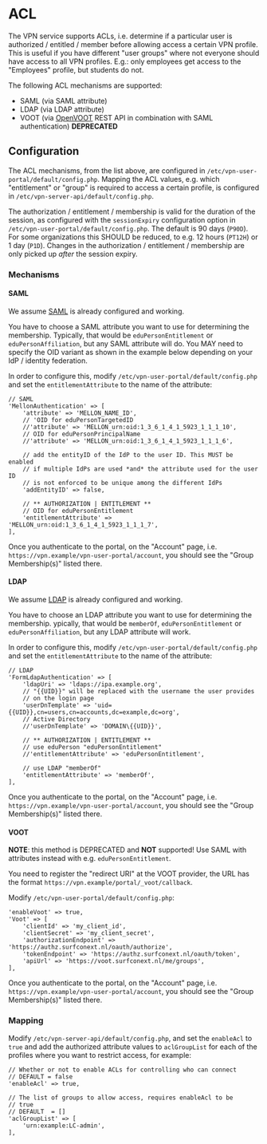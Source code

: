 # ACL

The VPN service supports ACLs, i.e. determine if a particular user is 
authorized / entitled / member before allowing access a certain VPN profile. 
This is useful if you have different "user groups" where not everyone should 
have access to all VPN profiles. E.g.: only employees get access to the 
"Employees" profile, but students do not.

The following ACL mechanisms are supported:

- SAML (via SAML attribute)
- LDAP (via LDAP attribute)
- VOOT (via [OpenVOOT](https://openvoot.org/) REST API in combination with
  SAML authentication) **DEPRECATED**

## Configuration

The ACL mechanisms, from the list above, are configured in 
`/etc/vpn-user-portal/default/config.php`. Mapping the ACL values, e.g. which 
"entitlement" or "group" is required to access a certain profile, is configured 
in `/etc/vpn-server-api/default/config.php`.

The authorization / entitlement / membership is valid for the duration of the
session, as configured with the `sessionExpiry` configuration option in 
`/etc/vpn-user-portal/default/config.php`. The default is 90 days (`P90D`). For 
some organizations this SHOULD be reduced, to e.g. 12 hours (`PT12H`) or 1 day 
(`P1D`). Changes in the authorization / entitlement / membership are only 
picked up *after* the session expiry.

### Mechanisms 

#### SAML 

We assume [SAML](SAML.md) is already configured and working.

You have to choose a SAML attribute you want to use for determining the 
membership. Typically, that would be `eduPersonEntitlement` or 
`eduPersonAffiliation`, but any SAML attribute will do. You MAY need to specify 
the OID variant as shown in the example below depending on your IdP / identity
federation.

In order to configure this, modify `/etc/vpn-user-portal/default/config.php` 
and set the `entitlementAttribute` to the name of the attribute:

    // SAML
    'MellonAuthentication' => [
        'attribute' => 'MELLON_NAME_ID',
        // 'OID for eduPersonTargetedID
        //'attribute' => 'MELLON_urn:oid:1_3_6_1_4_1_5923_1_1_1_10',
        // OID for eduPersonPrincipalName
        //'attribute' => 'MELLON_urn:oid:1_3_6_1_4_1_5923_1_1_1_6',

        // add the entityID of the IdP to the user ID. This MUST be enabled
        // if multiple IdPs are used *and* the attribute used for the user ID
        // is not enforced to be unique among the different IdPs
        'addEntityID' => false,

        // ** AUTHORIZATION | ENTITLEMENT **
        // OID for eduPersonEntitlement
        'entitlementAttribute' => 'MELLON_urn:oid:1_3_6_1_4_1_5923_1_1_1_7',
    ],

Once you authenticate to the portal, on the "Account" page, i.e. 
`https://vpn.example/vpn-user-portal/account`, you should see the 
"Group Membership(s)" listed there.

#### LDAP

We assume [LDAP](LDAP.md) is already configured and working. 

You have to choose an LDAP attribute you want to use for determining the 
membership. ypically, that would be `memberOf`, `eduPersonEntitlement` or 
`eduPersonAffiliation`, but any LDAP attribute will work.

In order to configure this, modify `/etc/vpn-user-portal/default/config.php` 
and set the `entitlementAttribute` to the name of the attribute:

    // LDAP
    'FormLdapAuthentication' => [
        'ldapUri' => 'ldaps://ipa.example.org',
        // "{{UID}}" will be replaced with the username the user provides
        // on the login page
        'userDnTemplate' => 'uid={{UID}},cn=users,cn=accounts,dc=example,dc=org',
        // Active Directory
        //'userDnTemplate' => 'DOMAIN\{{UID}}',

        // ** AUTHORIZATION | ENTITLEMENT **
        // use eduPerson "eduPersonEntitlement"
        //'entitlementAttribute' => 'eduPersonEntitlement',

        // use LDAP "memberOf"
        'entitlementAttribute' => 'memberOf',
    ],

Once you authenticate to the portal, on the "Account" page, i.e. 
`https://vpn.example/vpn-user-portal/account`, you should see the 
"Group Membership(s)" listed there.

#### VOOT

**NOTE**: this method is DEPRECATED and **NOT** supported! Use SAML with 
attributes instead with e.g. `eduPersonEntitlement`.

You need to register the "redirect URI" at the VOOT provider, the URL has the
format `https://vpn.example/portal/_voot/callback`.

Modify `/etc/vpn-user-portal/default/config.php`:

    'enableVoot' => true,
    'Voot' => [
        'clientId' => 'my_client_id',
        'clientSecret' => 'my_client_secret',
        'authorizationEndpoint' => 'https://authz.surfconext.nl/oauth/authorize',
        'tokenEndpoint' => 'https://authz.surfconext.nl/oauth/token',
        'apiUrl' => 'https://voot.surfconext.nl/me/groups',
    ],

Once you authenticate to the portal, on the "Account" page, i.e. 
`https://vpn.example/vpn-user-portal/account`, you should see the 
"Group Membership(s)" listed there.

### Mapping

Modify `/etc/vpn-server-api/default/config.php`, and set the `enableAcl` to 
`true` and add the authorized attribute values to `aclGroupList` for each of 
the profiles where you want to restrict access, for example:

    // Whether or not to enable ACLs for controlling who can connect
    // DEFAULT = false
    'enableAcl' => true,

    // The list of groups to allow access, requires enableAcl to be 
    // true
    // DEFAULT  = []
    'aclGroupList' => [
        'urn:example:LC-admin',
    ],
